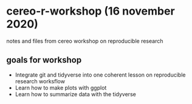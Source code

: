 # cereo-r-workshop (16 november 2020)
notes and files from cereo workshop on reproducible research

## goals for workshop 
- Integrate git and tidyverse into one coherent lesson on reproducible research worksflow
- Learn how to make plots with ggplot
- Learn how to summarize data with the tidyverse


